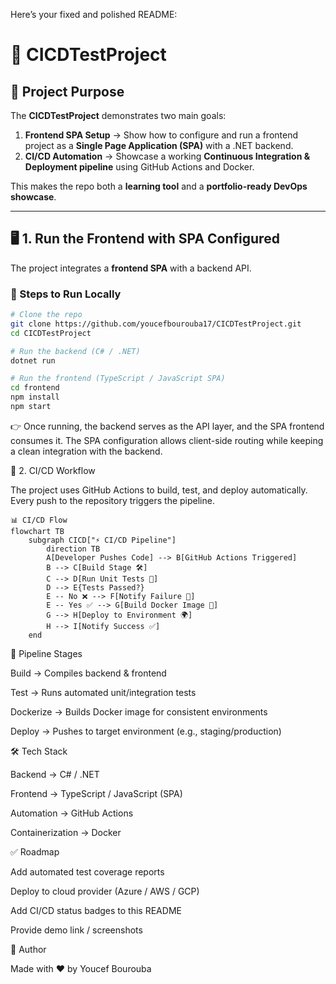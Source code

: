 Here’s your fixed and polished README:

# 🚀 CICDTestProject  

## 🎯 Project Purpose  
The **CICDTestProject** demonstrates two main goals:  

1. **Frontend SPA Setup** → Show how to configure and run a frontend project as a **Single Page Application (SPA)** with a .NET backend.  
2. **CI/CD Automation** → Showcase a working **Continuous Integration & Deployment pipeline** using GitHub Actions and Docker.  

This makes the repo both a **learning tool** and a **portfolio-ready DevOps showcase**.  

---

## 🖥️ 1. Run the Frontend with SPA Configured  

The project integrates a **frontend SPA** with a backend API.  

### 🔹 Steps to Run Locally  

```bash
# Clone the repo
git clone https://github.com/youcefbourouba17/CICDTestProject.git
cd CICDTestProject

# Run the backend (C# / .NET)
dotnet run

# Run the frontend (TypeScript / JavaScript SPA)
cd frontend
npm install
npm start
```

👉 Once running, the backend serves as the API layer, and the SPA frontend consumes it.
The SPA configuration allows client-side routing while keeping a clean integration with the backend.

🔄 2. CI/CD Workflow

The project uses GitHub Actions to build, test, and deploy automatically.
Every push to the repository triggers the pipeline.
```mermaid
📊 CI/CD Flow
flowchart TB
    subgraph CICD["⚡ CI/CD Pipeline"]
        direction TB
        A[Developer Pushes Code] --> B[GitHub Actions Triggered]
        B --> C[Build Stage 🛠️]
        C --> D[Run Unit Tests 🧪]
        D --> E{Tests Passed?}
        E -- No ❌ --> F[Notify Failure 🚨]
        E -- Yes ✅ --> G[Build Docker Image 🐳]
        G --> H[Deploy to Environment 🌍]
        H --> I[Notify Success ✅]
    end
```
🔹 Pipeline Stages

Build → Compiles backend & frontend

Test → Runs automated unit/integration tests

Dockerize → Builds Docker image for consistent environments

Deploy → Pushes to target environment (e.g., staging/production)

🛠️ Tech Stack

Backend → C# / .NET

Frontend → TypeScript / JavaScript (SPA)

Automation → GitHub Actions

Containerization → Docker

✅ Roadmap

 Add automated test coverage reports

 Deploy to cloud provider (Azure / AWS / GCP)

 Add CI/CD status badges to this README

 Provide demo link / screenshots

📌 Author

Made with ❤️ by Youcef Bourouba
